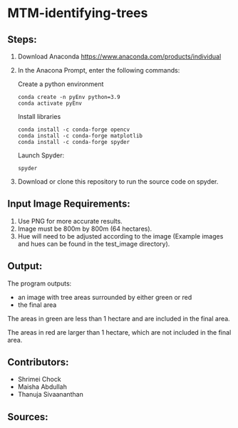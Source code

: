 # MTM-identifying-trees


## Steps:

1. Download Anaconda https://www.anaconda.com/products/individual
2. In the Anacona Prompt, enter the following commands:

    Create a python environment
    ```
    conda create -n pyEnv python=3.9
    conda activate pyEnv
    ```
    
    Install libraries
    ```
    conda install -c conda-forge opencv
    conda install -c conda-forge matplotlib
    conda install -c conda-forge spyder
    ```
    
    Launch Spyder:
    ```
    spyder
    ```
3. Download or clone this repository to run the source code on spyder.

## Input Image Requirements:

1. Use PNG for more accurate results.
2. Image must be 800m by 800m (64 hectares).
3. Hue will need to be adjusted according to the image (Example images and hues can be found in the test_image directory).


## Output:

The program outputs:
* an image with tree areas surrounded by either green or red
* the final area

The areas in green are less than 1 hectare and are included in the final area.

The areas in red are larger than 1 hectare, which are not included in the final area.


## Contributors:

* Shrimei Chock
* Maisha Abdullah
* Thanuja Sivaananthan

## Sources:
